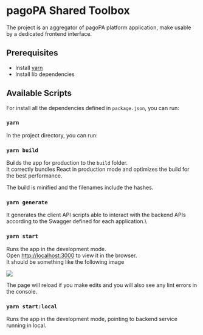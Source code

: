 # pagoPA Shared Toolbox

The project is an aggregator of pagoPA platform application, make usable by a dedicated frontend interface.

## Prerequisites

- Install [yarn](https://classic.yarnpkg.com/en/docs/getting-started)
- Install lib dependencies

## Available Scripts

For install all the dependencies defined in `package.json`, you can run:

### `yarn`

In the project directory, you can run:

### `yarn build`

Builds the app for production to the `build` folder.\
It correctly bundles React in production mode and optimizes the build for the best performance.

The build is minified and the filenames include the hashes.

### `yarn generate`

It generates the client API scripts able to interact with the backend APIs according to the Swagger defined for each application.\


### `yarn start`

Runs the app in the development mode.\
Open [http://localhost:3000](http://localhost:3000) to view it in the browser.\
It should be something like the following image

![](...)

The page will reload if you make edits and you will also see any lint errors in the console.


### `yarn start:local`

Runs the app in the development mode, pointing to backend service running in local.